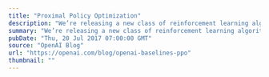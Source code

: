 ```yaml
---
title: "Proximal Policy Optimization"
description: "We’re releasing a new class of reinforcement learning algorithms, Proximal Policy Optimization (PPO), which perform comparably or better than state-of-the-art approaches while being much simpler to implement and tune. PPO has become the default reinforcement learning algorithm at OpenAI because of its ease of use and good performance."
summary: "We’re releasing a new class of reinforcement learning algorithms, Proximal Policy Optimization (PPO), which perform comparably or better than state-of-the-art approaches while being much simpler to implement and tune. PPO has become the default reinforcement learning algorithm at OpenAI because of its ease of use and good performance."
pubDate: "Thu, 20 Jul 2017 07:00:00 GMT"
source: "OpenAI Blog"
url: "https://openai.com/blog/openai-baselines-ppo"
thumbnail: ""
---
```


